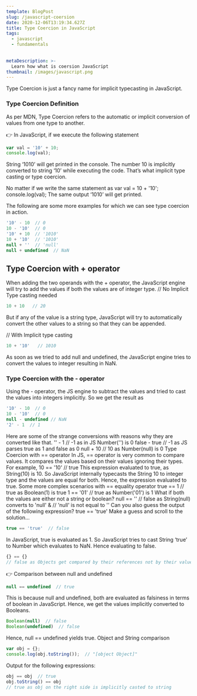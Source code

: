 ```yaml
---
template: BlogPost
slug: /javascript-coersion  
date: 2020-12-06T13:19:34.627Z
title: Type Coercion in JavaScript 
tags:
  - javascript
  - fundamentals
  
  
metaDescription: >-
  Learn how what is coersion JavaScript 
thumbnail: /images/javascript.png
---
```


Type Coercion is just a fancy name for implicit typecasting in JavaScript.

### Type Coercion Definition
As per MDN, Type Coercion refers to the automatic or implicit conversion of values from one type to another.

👉 In JavaScript, if we execute the following statement

```js
var val = '10' + 10;
console.log(val);
```

String ‘1010’ will get printed in the console. The number 10 is implicitly converted to string ‘10’ while executing the code. That’s what implicit type casting or type coercion.


No matter if we write the same statement as
var val = 10 + '10';
console.log(val);
The same output ‘1010’ will get printed.

The following are some more examples for which we can see type coercion in action.

```js
'10' - 10  // 0
10 - '10'  // 0
'10' + 10  // '1010'
10 + '10'  // '1010'
null + ''  // 'null'
null + undefined  // NaN
```
## Type Coercion with + operator

When adding the two operands with the + operator, the JavaScript engine will try to add the values if both the values are of integer type.
// No Implicit Type casting needed

```js
10 + 10   // 20
```

But if any of the value is a string type, JavaScript will try to automatically convert the other values to a string so that they can be appended.

// With Implicit type casting
```js
10 + '10'   // 1010
```

As soon as we tried to add null and undefined, the JavaScript engine tries to convert the values to integer resulting in NaN.


### Type Coercion with the - operator

Using the - operator, the JS engine to subtract the values and tried to cast the values into integers implicitly. So we get the result as
```js
'10' - 10  // 0
10 - '10'  // 0
null - undefined // NaN
'2' - 1  // 1
```
Here are some of the strange conversions with reasons why they are converted like that.
'' - 1  // -1 as in JS Number('') is 0
false - true  // -1 as JS parses true as 1 and false as 0
null + 10   // 10 as Number(null) is 0
Type Coercion with == operator
In JS, == operator is very common to compare values. It compares the values based on their values ignoring their types.
For example,
10 == '10'  // true
This expression evaluated to true, as String(10) is 10. So JavaScript internally typecasts the String 10 to integer type and the values are equal for both. Hence, the expression evaluated to true.
Some more complex scenarios with == equality operator
true == 1  // true as Boolean(1) is true
1 == '01'  // true as Number('01') is 1
What if both the values are either not a string or boolean?
null == ''
// false as String(null) converts to 'null' &
// 'null' is not equal to ''
Can you also guess the output of the following expression?
true == 'true'
Make a guess and scroll to the solution…
```js
true == 'true'  // false
```
In JavaScript, true is evaluated as 1. So JavaScript tries to cast String ‘true’ to Number which evaluates to NaN. Hence evaluating to false.
```js
{} == {}
// false as Objects get compared by their references not by their values
```

👉 Comparison between null and undefined
```js
null == undefined  // true
```
This is because null and undefined, both are evaluated as falsiness in terms of boolean in JavaScript. Hence, we get the values implicitly converted to Booleans.
```js
Boolean(null)  // false
Boolean(undefined)  // false
```
Hence, null == undefined yields true.
Object and String comparison
```js
var obj = {};
console.log(obj.toString());  // "[object Object]"
```
Output for the following expressions:

```js
obj == obj  // true
obj.toString() == obj
// true as obj on the right side is implicitly casted to string
```